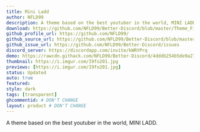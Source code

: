```yaml
---
title: Mini Ladd
author: NFLD99
description: A theme based on the best youtuber in the world, MINI LADD.
download: https://github.com/NFLD99/Better-Discord/blob/master/Theme_File/Mini_Ladd.theme.css
github_profile_url: https://github.com/NFLD99/
github_source_url: https://github.com/NFLD99/Better-Discord/blob/master/Theme_File/Mini_Ladd.theme.css
github_issue_url: https://github.com/NFLD99/Better-Discord/issues
discord_server: https://discordapp.com/invite/kWRYPrq
demo: https://rawcdn.githack.com/NFLD99/Better-Discord/4dddb254b5de9a2775e041832615cc06b30e62cb/Theme_File/Mini_Ladd.theme.css
thumbnail: https://i.imgur.com/I9fo201.jpg
previews: [https://i.imgur.com/I9fo201.jpg]
status: Updated
auto: true
featured: 
style: dark
tags: [transparent]
ghcommentid: # DON'T CHANGE
layout: product # DON'T CHANGE
---
```

A theme based on the best youtuber in the world, MINI LADD.